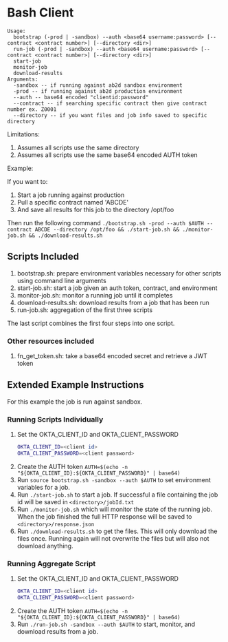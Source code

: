 # Bash Client

```
Usage: 
  bootstrap (-prod | -sandbox) --auth <base64 username:password> [--contract <contract number>] [--directory <dir>]
  run-job (-prod | -sandbox) --auth <base64 username:password> [--contract <contract number>] [--directory <dir>]
  start-job
  monitor-job
  download-results
Arguments:
  -sandbox -- if running against ab2d sandbox environment
  -prod -- if running against ab2d production environment
  --auth -- base64 encoded "clientid:password"
  --contract -- if searching specific contract then give contract number ex. Z0001
  --directory -- if you want files and job info saved to specific directory
```

Limitations:

1. Assumes all scripts use the same directory
2. Assumes all scripts use the same base64 encoded AUTH token

Example:

If you want to:
1. Start a job running against production
2. Pull a specific contract named 'ABCDE'
3. And save all results for this job to the directory /opt/foo

Then run the following command
`./bootstrap.sh -prod --auth $AUTH --contract ABCDE --directory /opt/foo &&
 ./start-job.sh && ./monitor-job.sh && ./download-results.sh`


## Scripts Included

1. bootstrap.sh: prepare environment variables necessary for other scripts using command line arguments
1. start-job.sh: start a job given an auth token, contract, and environment
1. monitor-job.sh: monitor a running job until it completes
1. download-results.sh: download results from a job that has been run
1. run-job.sh: aggregation of the first three scripts

The last script combines the first four steps into one script.

### Other resources included

1. fn_get_token.sh: take a base64 encoded secret and retrieve a JWT token

## Extended Example Instructions

For this example the job is run against sandbox.

### Running Scripts Individually

1. Set the OKTA_CLIENT_ID and OKTA_CLIENT_PASSWORD
   ```bash
   OKTA_CLIENT_ID=<client id>
   OKTA_CLIENT_PASSWORD=<client password>
   ```
1. Create the AUTH token `AUTH=$(echo -n "${OKTA_CLIENT_ID}:${OKTA_CLIENT_PASSWORD}" | base64)`
1. Run `source bootstrap.sh -sandbox --auth $AUTH` to set environment variables for a job.
1. Run `./start-job.sh` to start a job. If successful a file containing
the job id will be saved in `<directory>/jobId.txt`
1. Run `./monitor-job.sh` which will monitor the state of the running job. When the job
finished the full HTTP response will be saved to `<directory>/response.json`
1. Run `./download-results.sh` to get the files. This will only download the files once. Running again
will not overwrite the files but will also not download anything.

### Running Aggregate Script
1. Set the OKTA_CLIENT_ID and OKTA_CLIENT_PASSWORD
   ```bash
   OKTA_CLIENT_ID=<client id>
   OKTA_CLIENT_PASSWORD=<client password>
   ```
2. Create the AUTH token `AUTH=$(echo -n "${OKTA_CLIENT_ID}:${OKTA_CLIENT_PASSWORD}" | base64)`
3. Run `./run-job.sh -sandbox --auth $AUTH` to start, monitor, and download results from a job.
